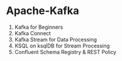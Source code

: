# Apache-Kafka
1. Kafka for Beginners
2. Kafka Connect
3. Kafka Stream for Data Processing
4. KSQL on ksqlDB for Stream Processing
5. Confluent Schema Registry & REST Policy